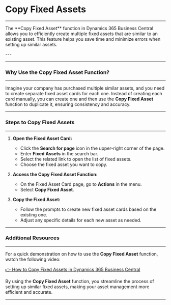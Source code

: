 # Copy Fixed Assets
---

<div class="customized-intro-container" id="introduction">
    <p>The **Copy Fixed Asset** function in Dynamics 365 Business Central allows you to efficiently create multiple fixed assets that are similar to an existing asset. This feature helps you save time and minimize errors when setting up similar assets.</p>
</div>
---

---
### Why Use the Copy Fixed Asset Function?
---

Imagine your company has purchased multiple similar assets, and you need to create separate fixed asset cards for each one. Instead of creating each card manually, you can create one and then use the **Copy Fixed Asset** function to duplicate it, ensuring consistency and accuracy.

---
### Steps to Copy Fixed Assets
---

1. **Open the Fixed Asset Card:**
   - Click the **Search for page** icon in the upper-right corner of the page.
   - Enter **Fixed Assets** in the search bar.
   - Select the related link to open the list of fixed assets.
   - Choose the fixed asset you want to copy.

2. **Access the Copy Fixed Asset Function:**
   - On the Fixed Asset Card page, go to **Actions** in the menu.
   - Select **Copy Fixed Asset**.

3. **Copy the Fixed Asset:**
   - Follow the prompts to create new fixed asset cards based on the existing one.
   - Adjust any specific details for each new asset as needed.


---
### Additional Resources
---

For a quick demonstration on how to use the **Copy Fixed Asset** function, watch the following video:

[👉 How to Copy Fixed Assets in Dynamics 365 Business Central](https://www.microsoft.com/en-us/videoplayer/embed/RE4zjcf?postJsllMsg=true)

By using the **Copy Fixed Asset** function, you streamline the process of setting up similar fixed assets, making your asset management more efficient and accurate.

---
